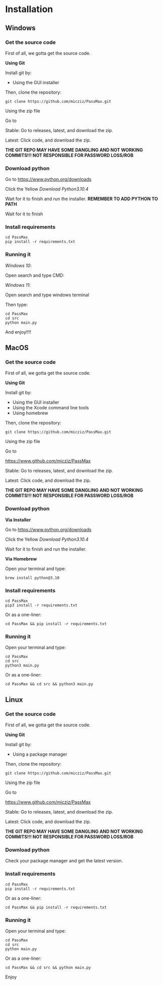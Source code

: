 # Installation

## Windows

### Get the source code

First of all, we gotta get the source code.

**Using Git**

Install git by:

- Using the GUI installer

Then, clone the repository:

```
git clone https://github.com/micziz/PassMax.git
```

Using the zip file

Go to

Stable: Go to releases, latest, and download the zip.

Latest: Click code, and download the zip.

**THE GIT REPO MAY HAVE SOME DANGLING AND NOT WORKING COMMITS!!! NOT RESPONSIBLE FOR PASSWORD LOSS/ROB**

### Download python

Go to https://www.python.org/downloads

Click the Yellow *Download Python3.10.4*

Wait for it to finish and run the installer. **REMEMBER TO ADD PYTHON TO PATH**

Wait for it to finish

### Install requirements

```
cd PassMax
pip install -r requirements.txt
```


### Running it

*Windows 10*:

Open search and type CMD:

*Windows 11*:

Open search and type windows terminal

Then type:


```
cd PassMax
cd src
python main.py
```

And enjoy!!!!


## MacOS

### Get the source code

First of all, we gotta get the source code.

**Using Git**

Install git by:

- Using the GUI installer
- Using the Xcode command line tools
- Using homebrew

Then, clone the repository:

```
git clone https://github.com/micziz/PassMax.git
```

Using the zip file

Go to

https://www.github.com/micziz/PassMax

Stable: Go to releases, latest, and download the zip.

Latest: Click code, and download the zip.

**THE GIT REPO MAY HAVE SOME DANGLING AND NOT WORKING COMMITS!!! NOT RESPONSIBLE FOR PASSWORD LOSS/ROB**

### Download python

**Via Installer**

Go to https://www.python.org/downloads

Click the Yellow *Download Python3.10.4*

Wait for it to finish and run the installer.

**Via Homebrew**

Open your terminal and type:

```
brew install python@3.10
```

### Install requirements

```
cd PassMax
pip3 install -r requirements.txt
```

Or as a one-liner:

```
cd PassMax && pip install -r requirements.txt
```

### Running it

Open your terminal and type:

```
cd PassMax
cd src
python3 main.py
```

Or as a one-liner:

```
cd PassMax && cd src && python3 main.py
```

## Linux

### Get the source code

First of all, we gotta get the source code.

**Using Git**

Install git by:

- Using a package manager

Then, clone the repository:

```
git clone https://github.com/micziz/PassMax.git
```

Using the zip file

Go to

https://www.github.com/micziz/PassMax

Stable: Go to releases, latest, and download the zip.

Latest: Click code, and download the zip.

**THE GIT REPO MAY HAVE SOME DANGLING AND NOT WORKING COMMITS!!! NOT RESPONSIBLE FOR PASSWORD LOSS/ROB**

### Download python

Check your package manager and get the latest version.

### Install requirements

```
cd PassMax
pip install -r requirements.txt
```

Or as a one-liner:

```
cd PassMax && pip install -r requirements.txt
```

### Running it

Open your terminal and type:

```
cd PassMax
cd src
python main.py
```

Or as a one-liner:

```
cd PassMax && cd src && python main.py
```

Enjoy